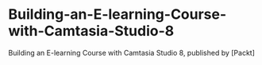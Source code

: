 # Building-an-E-learning-Course-with-Camtasia-Studio-8
Building an E-learning Course with Camtasia Studio 8, published by [Packt]
